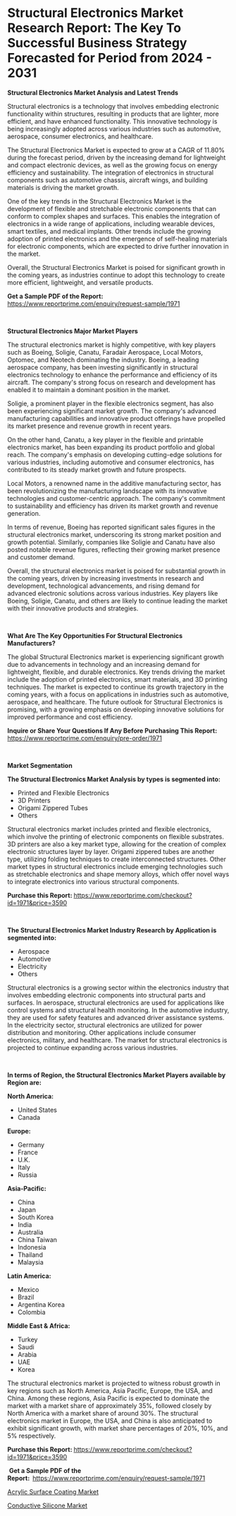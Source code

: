 <p><h1>Structural Electronics Market Research Report: The Key To Successful Business Strategy Forecasted for Period from 2024 - 2031</h1></p><p><strong>Structural Electronics Market Analysis and Latest Trends</strong></p>
<p><p>Structural electronics is a technology that involves embedding electronic functionality within structures, resulting in products that are lighter, more efficient, and have enhanced functionality. This innovative technology is being increasingly adopted across various industries such as automotive, aerospace, consumer electronics, and healthcare.</p><p>The Structural Electronics Market is expected to grow at a CAGR of 11.80% during the forecast period, driven by the increasing demand for lightweight and compact electronic devices, as well as the growing focus on energy efficiency and sustainability. The integration of electronics in structural components such as automotive chassis, aircraft wings, and building materials is driving the market growth.</p><p>One of the key trends in the Structural Electronics Market is the development of flexible and stretchable electronic components that can conform to complex shapes and surfaces. This enables the integration of electronics in a wide range of applications, including wearable devices, smart textiles, and medical implants. Other trends include the growing adoption of printed electronics and the emergence of self-healing materials for electronic components, which are expected to drive further innovation in the market.</p><p>Overall, the Structural Electronics Market is poised for significant growth in the coming years, as industries continue to adopt this technology to create more efficient, lightweight, and versatile products.</p></p>
<p><strong>Get a Sample PDF of the Report:&nbsp;</strong> <a href="https://www.reportprime.com/enquiry/request-sample/1971">https://www.reportprime.com/enquiry/request-sample/1971</a></p>
<p>&nbsp;</p>
<p><strong>Structural Electronics Major Market Players</strong></p>
<p><p>The structural electronics market is highly competitive, with key players such as Boeing, Soligie, Canatu, Faradair Aerospace, Local Motors, Optomec, and Neotech dominating the industry. Boeing, a leading aerospace company, has been investing significantly in structural electronics technology to enhance the performance and efficiency of its aircraft. The company's strong focus on research and development has enabled it to maintain a dominant position in the market.</p><p>Soligie, a prominent player in the flexible electronics segment, has also been experiencing significant market growth. The company's advanced manufacturing capabilities and innovative product offerings have propelled its market presence and revenue growth in recent years.</p><p>On the other hand, Canatu, a key player in the flexible and printable electronics market, has been expanding its product portfolio and global reach. The company's emphasis on developing cutting-edge solutions for various industries, including automotive and consumer electronics, has contributed to its steady market growth and future prospects.</p><p>Local Motors, a renowned name in the additive manufacturing sector, has been revolutionizing the manufacturing landscape with its innovative technologies and customer-centric approach. The company's commitment to sustainability and efficiency has driven its market growth and revenue generation.</p><p>In terms of revenue, Boeing has reported significant sales figures in the structural electronics market, underscoring its strong market position and growth potential. Similarly, companies like Soligie and Canatu have also posted notable revenue figures, reflecting their growing market presence and customer demand.</p><p>Overall, the structural electronics market is poised for substantial growth in the coming years, driven by increasing investments in research and development, technological advancements, and rising demand for advanced electronic solutions across various industries. Key players like Boeing, Soligie, Canatu, and others are likely to continue leading the market with their innovative products and strategies.</p></p>
<p>&nbsp;</p>
<p><strong>What Are The Key Opportunities For Structural Electronics Manufacturers?</strong></p>
<p><p>The global Structural Electronics market is experiencing significant growth due to advancements in technology and an increasing demand for lightweight, flexible, and durable electronics. Key trends driving the market include the adoption of printed electronics, smart materials, and 3D printing techniques. The market is expected to continue its growth trajectory in the coming years, with a focus on applications in industries such as automotive, aerospace, and healthcare. The future outlook for Structural Electronics is promising, with a growing emphasis on developing innovative solutions for improved performance and cost efficiency.</p></p>
<p><strong>Inquire or Share Your Questions If Any Before Purchasing This Report:</strong> <a href="https://www.reportprime.com/enquiry/pre-order/1971">https://www.reportprime.com/enquiry/pre-order/1971</a></p>
<p>&nbsp;</p>
<p><strong>Market Segmentation</strong></p>
<p><strong>The Structural Electronics Market Analysis by types is segmented into:</strong></p>
<p><ul><li>Printed and Flexible Electronics</li><li>3D Printers</li><li>Origami Zippered Tubes</li><li>Others</li></ul></p>
<p><p>Structural electronics market includes printed and flexible electronics, which involve the printing of electronic components on flexible substrates. 3D printers are also a key market type, allowing for the creation of complex electronic structures layer by layer. Origami zippered tubes are another type, utilizing folding techniques to create interconnected structures. Other market types in structural electronics include emerging technologies such as stretchable electronics and shape memory alloys, which offer novel ways to integrate electronics into various structural components.</p></p>
<p><strong>Purchase this Report:&nbsp;</strong><a href="https://www.reportprime.com/checkout?id=1971&price=3590">https://www.reportprime.com/checkout?id=1971&price=3590</a></p>
<p>&nbsp;</p>
<p><strong>The Structural Electronics Market Industry Research by Application is segmented into:</strong></p>
<p><ul><li>Aerospace</li><li>Automotive</li><li>Electricity</li><li>Others</li></ul></p>
<p><p>Structural electronics is a growing sector within the electronics industry that involves embedding electronic components into structural parts and surfaces. In aerospace, structural electronics are used for applications like control systems and structural health monitoring. In the automotive industry, they are used for safety features and advanced driver assistance systems. In the electricity sector, structural electronics are utilized for power distribution and monitoring. Other applications include consumer electronics, military, and healthcare. The market for structural electronics is projected to continue expanding across various industries.</p></p>
<p>&nbsp;</p>
<p><strong>In terms of Region, the Structural Electronics Market Players available by Region are:</strong></p>
<p>
    <p> <strong> North America: </strong>
        <ul>
            <li>United States</li>
            <li>Canada</li>
        </ul>
        </p> 
    <p> <strong> Europe: </strong>
        <ul>
            <li>Germany</li>
            <li>France</li>
            <li>U.K.</li>
            <li>Italy</li>
            <li>Russia</li>
        </ul>
        </p> 
    <p> <strong> Asia-Pacific: </strong>
        <ul>
            <li>China</li>
            <li>Japan</li>
            <li>South Korea</li>
            <li>India</li>
            <li>Australia</li>
            <li>China Taiwan</li>
            <li>Indonesia</li>
            <li>Thailand</li>
            <li>Malaysia</li>
        </ul>
        </p> 
    <p> <strong> Latin America: </strong>
        <ul>
            <li>Mexico</li>
            <li>Brazil</li>
            <li>Argentina Korea</li>
            <li>Colombia</li>
        </ul>
        </p> 
    <p> <strong> Middle East & Africa: </strong>
        <ul>
            <li>Turkey</li>
            <li>Saudi</li>
            <li>Arabia</li>
            <li>UAE</li>
            <li>Korea</li>
        </ul>
    </p>
    </p>
<p><p>The structural electronics market is projected to witness robust growth in key regions such as North America, Asia Pacific, Europe, the USA, and China. Among these regions, Asia Pacific is expected to dominate the market with a market share of approximately 35%, followed closely by North America with a market share of around 30%. The structural electronics market in Europe, the USA, and China is also anticipated to exhibit significant growth, with market share percentages of 20%, 10%, and 5% respectively.</p></p>
<p><strong>Purchase this Report: </strong><a href="https://www.reportprime.com/checkout?id=1971&price=3590">https://www.reportprime.com/checkout?id=1971&price=3590</a></p>
<p>&nbsp;<strong>Get a Sample PDF of the Report:&nbsp;&nbsp;</strong><a href="https://www.reportprime.com/enquiry/request-sample/1971">https://www.reportprime.com/enquiry/request-sample/1971</a></p>
<p><strong></strong></p>
<p><p><a href="https://woozy-pyroraptor-a1f.notion.site/Acrylic-Surface-Coating-Market-Size-2024-2031-Global-Industrial-Analysis-Key-Geographical-Regions-2dd2cc048ac4486e9ecc7bf61e5e19ae">Acrylic Surface Coating Market</a></p><p><a href="https://rainy-horn-d69.notion.site/Conductive-Silicone-Market-Size-2024-2031-Global-Industrial-Analysis-Key-Geographical-Regions-Ma-b5e8ecfb5f9b4699839e098d663f7ff7">Conductive Silicone Market</a></p></p>